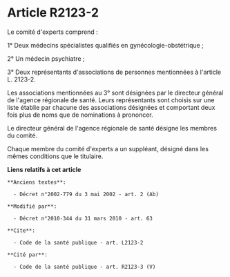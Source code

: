 # Article R2123-2

Le comité d'experts comprend : 

1° Deux médecins spécialistes qualifiés en gynécologie-obstétrique ; 

2° Un médecin psychiatre ; 

3° Deux représentants d'associations de personnes mentionnées à l'article L. 2123-2. 

Les associations mentionnées au 3° sont désignées par le directeur général de l'agence régionale de santé. Leurs
représentants sont choisis sur une liste établie par chacune des associations désignées et comportant deux fois plus de noms
que de nominations à prononcer. 

Le directeur général de l'agence régionale de santé désigne les membres du comité. 

Chaque membre du comité d'experts a un suppléant, désigné dans les mêmes conditions que le titulaire.

**Liens relatifs à cet article**

	**Anciens textes**:

	  - Décret n°2002-779 du 3 mai 2002 - art. 2 (Ab)

	**Modifié par**:

	  - Décret n°2010-344 du 31 mars 2010 - art. 63

	**Cite**:

	  - Code de la santé publique - art. L2123-2

	**Cité par**:

	  - Code de la santé publique - art. R2123-3 (V)
